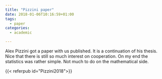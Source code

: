 ```yaml
---
title: "Pizzini paper"
date: 2018-01-06T10:16:59+01:00
tags:
  - paper
categories: 
  - academic

---
```


Alex Pizzini got a paper with us published.  It is a continuation of
his thesis.  Nice that there is still so much interest on cooperation.
On my end the statistics was rather simple.  Not much to do on the
mathematical side.

{{< referpub id="Pizzini2018">}}
